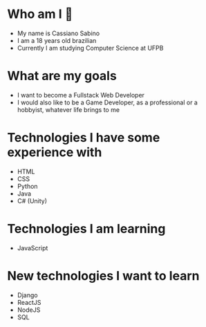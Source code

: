 # Who am I 🙂
- My name is Cassiano Sabino
- I am a 18 years old brazilian
- Currently I am studying Computer Science at UFPB

# What are my goals

- I want to become a Fullstack Web Developer
- I would also like to be a Game Developer, as a professional or a hobbyist, whatever life brings to me

# Technologies I have some experience with

- HTML
- CSS
- Python
- Java
- C# (Unity)

# Technologies I am learning

- JavaScript

# New technologies I want to learn

- Django
- ReactJS
- NodeJS
- SQL

